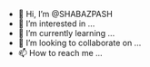 - 👋 Hi, I’m @SHABAZPASH
- 👀 I’m interested in ...
- 🌱 I’m currently learning ...
- 💞️ I’m looking to collaborate on ...
- 📫 How to reach me ...

<!---
SHABAZPASH/SHABAZPASH is a ✨ special ✨ repository because its `README.md` (this file) appears on your GitHub profile.
You can click the Preview link to take a look at your changes.
--->
